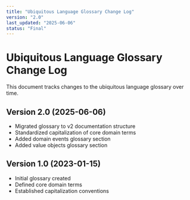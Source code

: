```yaml
---
title: "Ubiquitous Language Glossary Change Log"
version: "2.0"
last_updated: "2025-06-06"
status: "Final"
---
```


# Ubiquitous Language Glossary Change Log

This document tracks changes to the ubiquitous language glossary over time.

## Version 2.0 (2025-06-06)

- Migrated glossary to v2 documentation structure
- Standardized capitalization of core domain terms
- Added domain events glossary section
- Added value objects glossary section

## Version 1.0 (2023-01-15)

- Initial glossary created
- Defined core domain terms
- Established capitalization conventions
